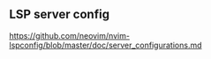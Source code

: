 ## LSP server config

https://github.com/neovim/nvim-lspconfig/blob/master/doc/server_configurations.md
